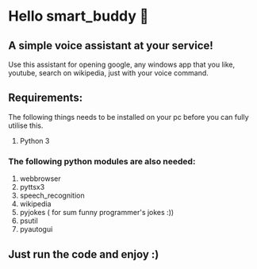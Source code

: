 # Hello smart_buddy 👋

## A simple voice assistant at your service!


Use this assistant for opening google, any windows app that you like, youtube, search on wikipedia, just with your voice command.

## Requirements:
The following things needs to be installed on your pc before you can fully utilise this.

1. Python 3
### The following python modules are also needed:
1. webbrowser
2. pyttsx3
3. speech_recognition
4. wikipedia
5. pyjokes ( for sum funny programmer's jokes :))
6. psutil
7. pyautogui

## Just run the code and enjoy :)
